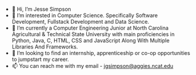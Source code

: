 - 👋 Hi, I’m Jesse Simpson
- 👀 I’m interested in Computer Science. Specifically Software Development, Fullstack Development and Data Science.
- 🌱 I’m currently a Computer Engineering Junior at North Carolina Agricultural & Technical State University with main proficiencies in Python, Java, C, HTML, CSS and JavaScript Along With Multiple Libraries And Frameworks.
- 💞️ I’m looking to find an internship, apprenticeship or co-op opportunities to jumpstart my career.
- 📫 You can reach me with my email - jgsimpson@aggies.ncat.edu

<!---
JonahzWrld/JonahzWrld is a ✨ special ✨ repository because its `README.md` (this file) appears on your GitHub profile.
You can click the Preview link to take a look at your changes.
--->
